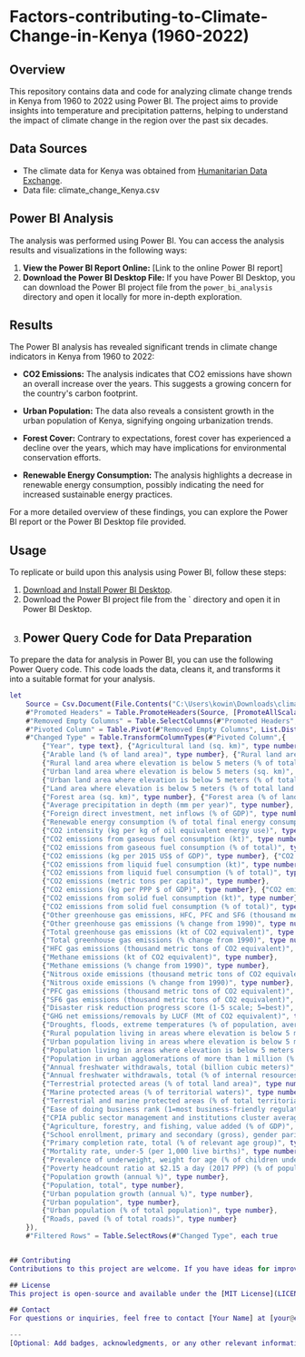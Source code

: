 # Factors-contributing-to-Climate-Change-in-Kenya (1960-2022)


## Overview
This repository contains data and code for analyzing climate change trends in Kenya from 1960 to 2022 using Power BI. The project aims to provide insights into temperature and precipitation patterns, helping to understand the impact of climate change in the region over the past six decades.

## Data Sources
- The climate data for Kenya was obtained from [Humanitarian Data Exchange](https://data.humdata.org/dataset/08847ef3-da1c-4be4-8674-9707fe84128b/resource/4620d328-a2d2-4b5f-9eeb-f07e5bf95c9b/download/climate-change_ken.csv).
- Data file: climate_change_Kenya.csv
  
## Power BI Analysis
The analysis was performed using Power BI. You can access the analysis results and visualizations in the following ways:

1. **View the Power BI Report Online:** [Link to the online Power BI report]
2. **Download the Power BI Desktop File:** If you have Power BI Desktop, you can download the Power BI project file from the `power_bi_analysis` directory and open it locally for more in-depth exploration.

## Results
The Power BI analysis has revealed significant trends in climate change indicators in Kenya from 1960 to 2022:

- **CO2 Emissions:** The analysis indicates that CO2 emissions have shown an overall increase over the years. This suggests a growing concern for the country's carbon footprint.

- **Urban Population:** The data also reveals a consistent growth in the urban population of Kenya, signifying ongoing urbanization trends.

- **Forest Cover:** Contrary to expectations, forest cover has experienced a decline over the years, which may have implications for environmental conservation efforts.

- **Renewable Energy Consumption:** The analysis highlights a decrease in renewable energy consumption, possibly indicating the need for increased sustainable energy practices.

For a more detailed overview of these findings, you can explore the Power BI report or the Power BI Desktop file provided.


## Usage
To replicate or build upon this analysis using Power BI, follow these steps:
1. [Download and Install Power BI Desktop](https://powerbi.microsoft.com/en-us/desktop/).
2. Download the Power BI project file from the ` directory and open it in Power BI Desktop.
3. ## Power Query Code for Data Preparation
To prepare the data for analysis in Power BI, you can use the following Power Query code. This code loads the data, cleans it, and transforms it into a suitable format for your analysis.

```M
let
    Source = Csv.Document(File.Contents("C:\Users\kowin\Downloads\climate-change_ken.csv"),[Delimiter=",", Encoding=1252]),
    #"Promoted Headers" = Table.PromoteHeaders(Source, [PromoteAllScalars=true]),
    #"Removed Empty Columns" = Table.SelectColumns(#"Promoted Headers", {"Year", "Indicator Name", "Value"}),
    #"Pivoted Column" = Table.Pivot(#"Removed Empty Columns", List.Distinct(#"Removed Empty Columns"[#"Indicator Name"]), "Indicator Name", "Value"),
    #"Changed Type" = Table.TransformColumnTypes(#"Pivoted Column",{
        {"Year", type text}, {"Agricultural land (sq. km)", type number}, {"Agricultural land (% of land area)", type number},
        {"Arable land (% of land area)", type number}, {"Rural land area where elevation is below 5 meters (sq. km)", type number},
        {"Rural land area where elevation is below 5 meters (% of total land area)", type number},
        {"Urban land area where elevation is below 5 meters (sq. km)", type number},
        {"Urban land area where elevation is below 5 meters (% of total land area)", type number},
        {"Land area where elevation is below 5 meters (% of total land area)", type number},
        {"Forest area (sq. km)", type number}, {"Forest area (% of land area)", type number},
        {"Average precipitation in depth (mm per year)", type number}, {"Cereal yield (kg per hectare)", type number},
        {"Foreign direct investment, net inflows (% of GDP)", type number}, {"Access to electricity (% of population)", type number},
        {"Renewable energy consumption (% of total final energy consumption)", type number},
        {"CO2 intensity (kg per kg of oil equivalent energy use)", type number},
        {"CO2 emissions from gaseous fuel consumption (kt)", type number},
        {"CO2 emissions from gaseous fuel consumption (% of total)", type number},
        {"CO2 emissions (kg per 2015 US$ of GDP)", type number}, {"CO2 emissions (kt)", type number},
        {"CO2 emissions from liquid fuel consumption (kt)", type number},
        {"CO2 emissions from liquid fuel consumption (% of total)", type number},
        {"CO2 emissions (metric tons per capita)", type number},
        {"CO2 emissions (kg per PPP $ of GDP)", type number}, {"CO2 emissions (kg per 2017 PPP $ of GDP)", type number},
        {"CO2 emissions from solid fuel consumption (kt)", type number},
        {"CO2 emissions from solid fuel consumption (% of total)", type number},
        {"Other greenhouse gas emissions, HFC, PFC and SF6 (thousand metric tons of CO2 equivalent)", type number},
        {"Other greenhouse gas emissions (% change from 1990)", type number},
        {"Total greenhouse gas emissions (kt of CO2 equivalent)", type number},
        {"Total greenhouse gas emissions (% change from 1990)", type number},
        {"HFC gas emissions (thousand metric tons of CO2 equivalent)", type number},
        {"Methane emissions (kt of CO2 equivalent)", type number},
        {"Methane emissions (% change from 1990)", type number},
        {"Nitrous oxide emissions (thousand metric tons of CO2 equivalent)", type number},
        {"Nitrous oxide emissions (% change from 1990)", type number},
        {"PFC gas emissions (thousand metric tons of CO2 equivalent)", type number},
        {"SF6 gas emissions (thousand metric tons of CO2 equivalent)", type number},
        {"Disaster risk reduction progress score (1-5 scale; 5=best)", type number},
        {"GHG net emissions/removals by LUCF (Mt of CO2 equivalent)", type number},
        {"Droughts, floods, extreme temperatures (% of population, average 1990-2009)", type number},
        {"Rural population living in areas where elevation is below 5 meters (% of total population)", type number},
        {"Urban population living in areas where elevation is below 5 meters (% of total population)", type number},
        {"Population living in areas where elevation is below 5 meters (% of total population)", type number},
        {"Population in urban agglomerations of more than 1 million (% of total population)", type number},
        {"Annual freshwater withdrawals, total (billion cubic meters)", type number},
        {"Annual freshwater withdrawals, total (% of internal resources)", type number},
        {"Terrestrial protected areas (% of total land area)", type number},
        {"Marine protected areas (% of territorial waters)", type number},
        {"Terrestrial and marine protected areas (% of total territorial area)", type number},
        {"Ease of doing business rank (1=most business-friendly regulations)", type number},
        {"CPIA public sector management and institutions cluster average (1=low to 6=high)", type number},
        {"Agriculture, forestry, and fishing, value added (% of GDP)", type number},
        {"School enrollment, primary and secondary (gross), gender parity index (GPI)", type number},
        {"Primary completion rate, total (% of relevant age group)", type number},
        {"Mortality rate, under-5 (per 1,000 live births)", type number},
        {"Prevalence of underweight, weight for age (% of children under 5)", type number},
        {"Poverty headcount ratio at $2.15 a day (2017 PPP) (% of population)", type number},
        {"Population growth (annual %)", type number},
        {"Population, total", type number},
        {"Urban population growth (annual %)", type number},
        {"Urban population", type number},
        {"Urban population (% of total population)", type number},
        {"Roads, paved (% of total roads)", type number}
    }),
    #"Filtered Rows" = Table.SelectRows(#"Changed Type", each true


## Contributing
Contributions to this project are welcome. If you have ideas for improvements or additional analyses using Power BI or other tools, please open an issue or submit a pull request.

## License
This project is open-source and available under the [MIT License](LICENSE). You are free to use, modify, and distribute the data and analysis results, but please give appropriate credit.

## Contact
For questions or inquiries, feel free to contact [Your Name] at [your@email.com].

---
[Optional: Add badges, acknowledgments, or any other relevant information here]
